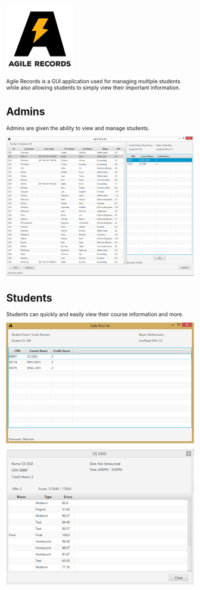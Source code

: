 ![alt tag](logo/AgileRecords.png)

Agile Records is a GUI application used for managing multiple students while also allowing
students to simply view their important information.

# Admins
Admins are given the ability to view and manage students.

![alt tag](docs/examples/admin-view.png)

# Students
Students can quickly and easily view their course information and more.

![alt tag](docs/examples/student-view.png)  
  
![alt tag](docs/examples/course.png)
